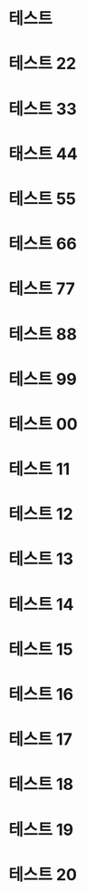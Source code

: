 # 테스트
# 테스트 22
# 테스트 33
# 태스트 44
# 테스트 55
# 테스트 66
# 테스트 77
# 테스트 88
# 테스트 99
# 테스트 00
# 테스트 11
# 테스트 12
# 테스트 13
# 테스트 14
# 테스트 15
# 테스트 16
# 테스트 17
# 테스트 18
# 테스트 19
# 테스트 20